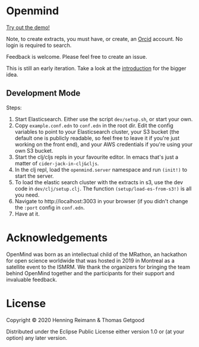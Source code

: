 # Openmind

[Try out the demo!](https://openmind.macroexpanse.com)

Note, to create extracts, you must have, or create, an
[Orcid](https://orcid.org) account. No login is required to search.

Feedback is welcome. Please feel free to create an issue.

This is still an early iteration. Take a look at the [introduction](OpenMindIntro.pdf) for the
bigger idea.

## Development Mode

Steps:

1. Start Elasticsearch. Either use the script `dev/setup.sh`, or start your own.
2. Copy `example.conf.edn` to `conf.edn` in the root dir. Edit the config
   variables to point to your Elasticsearch cluster, your S3 bucket (the default
   one is publicly readable, so feel free to leave it if you're just working on
   the front end), and your AWS credentials if you're using your own S3 bucket.
3. Start the clj/cljs repls in your favourite editor. In emacs that's just a
   matter of `cider-jack-in-clj&cljs`.
4. In the clj repl, load the `openmind.server` namespace and run `(init!)` to
   start the server.
5. To load the elastic search cluster with the extracts in s3, use the dev code
   in `dev/clj/setup.clj`. The function `(setup/load-es-from-s3!)` is all you
   need.
6. Navigate to http://localhost:3003 in your browser (if you didn't change the
   `:port` config in `conf.edn`.
7. Have at it.

# Acknowledgements

OpenMind was born as an intellectual child of the MRathon, an hackathon for open
science worldwide that was hosted in 2019 in Montreal as a satellite event to
the ISMRM. We thank the organizers for bringing the team behind OpenMind
together and the participants for their support and invaluable feedback.

# License

Copyright © 2020 Henning Reimann & Thomas Getgood

Distributed under the Eclipse Public License either version 1.0 or (at your
option) any later version.
